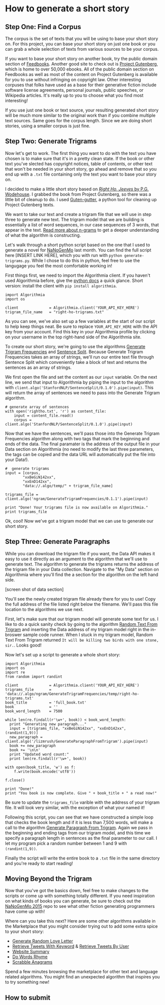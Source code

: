 # How to generate a short story

## Step One: Find a Corpus
The corpus is the set of texts that you will be using to base your short story on. For this project, you can base your short story on just one book or you can grab a whole selection of texts from various sources to be your corpus.

If you want to base your short story on another book, try the public domain section of [Feedbooks](http://www.feedbooks.com/publicdomain). Another good site to check out is [Project Gutenberg](https://www.gutenberg.org/), which is home to over 50,000 ebooks. All of the public domain section on Feedbooks as well as most of the content on Project Gutenberg is available for you to use without infringing on copyright law. Other interesting corpuses that folks have used as a base for their generative fiction include software license agreements, personal journals, public speeches, or Wikipedia articles. It's really up to you to choose what you find most interesting!

If you use just one book or text source, your resulting generated short story will be much more similar to the original work than if you combine multiple text sources. Same goes for the corpus length. Since we are doing short stories, using a smaller corpus is just fine.

## Step Two: Generate Trigrams

Now let's get to work. The first thing you want to do with the text you have chosen is to make sure that it's in a pretty clean state. If the book or other text you've slected has copyright notices, table of contents, or other text that won't be needed in your short story, go ahead and remove that so you end up with a `.txt` file containing only the text you want to base your story on.

I decided to make a little short story based on [*Right Ho, Jeeves* by P.G. Wodehouse](https://en.wikipedia.org/wiki/Right_Ho,_Jeeves). I grabbed the book from Project Gutenberg, so there was a little bit of cleanup to do. I used [Guten-gutter](https://github.com/catseye/Guten-gutter), a python tool for cleaning up Project Gutenberg texts. 

We want to take our text and create a trigram file that we will use in step three to generate new text. The trigram model that we are building is essentially a list of word sequences, in our case sequences of 3 words, that appear in the text. [Read more about n-grams](https://en.wikipedia.org/wiki/N-gram) to get a deeper understanding of what the algorithm is constructing.

Let's walk through a short python script based on the one that I used to generate a novel for [NaNoGenMo](https://github.com/dariusk/NaNoGenMo-2015) last month. You can find the full script here [INSERT LINK HERE], which you with run with `python generate-trigrams.py`. While I chose to do this in python, feel free to use the langugage you feel the most comfortable working in!

First things first, we need to import the Algorithmia client. If you haven't used Algorithmia before, give the [python docs](http://docs.algorithmia.com/?python#python-client) a quick glance. Short version: install the client with `pip install algorithmia`.

```
import Algorithmia
import os

client              = Algorithmia.client('YOUR_API_KEY_HERE')
trigram_file_name	= "right-ho-trigrams.txt"
```

As you can see, we've also set up a few variables at the start of our script to help keep things neat. Be sure to replace `YOUR_API_KEY_HERE` with the API key from your account. Find this key in your Algorithmia profile by clicking on your username in the top right-hand side of the Algorithmia site. 

To create our short story, we're going to use the algorithms [Generate Trigram Frequencies](https://algorithmia.com/algorithms/ngram/GenerateTrigramFrequencies) and [Sentence Split](https://algorithmia.com/algorithms/StanfordNLP/SentenceSplit). Because Generate Trigram Frequencies takes an array of strings, we'll run our entire text file through Sentence Split which conveniently take a block of text and returns the sentences as an array of strings. 

We first open the file and set the content as our `input` variable. On the next line, we send that input to Algorithmia by piping the input to the algorithm with `client.algo('StanfordNLP/SentenceSplit/0.1.0').pipe(input)`. This will return 
the array of sentences we need to pass into the Generate Trigram algorithm.

```
# generate array of sentences
with open('rightho.txt', 'r') as content_file:
    input = content_file.read()
    corpus = client.algo('StanfordNLP/SentenceSplit/0.1.0').pipe(input)
```

Now that we have the sentences, we'll pass those into the Generate Trigram Frequencies algorithm along with two tags that mark the beginning and ends of the data. The final paramater is the address of the output file in your Data section on Algorithmia (no need to modify the last three parameters, the tags can be copied and the data URL will automatically put the file into your Data!).

```
#  generate trigrams
input = [corpus,
        "xxBeGiN142xx",
        "xxEnD142xx",
        "data://.algo/temp/" + trigram_file_name]

trigrams_file = client.algo('ngram/GenerateTrigramFrequencies/0.1.1').pipe(input)

print "Done! Your trigrams file is now available on Algorithmia."
print trigrams_file
```

Ok, cool! Now we've got a trigram model that we can use to generate our short story.

## Step Three: Generate Paragraphs

While you can download the trigram file if you want, the Data API makes it easy to use it directly as an argument to the algorithm that we'll use to generate text. The algorithm to generate the trigrams returns the address of the trigram file in your Data collection. Navigate to the "My Data" section on Algorithmia where you'll find the a section for the algorithm on the left hand side. 

[screen shot of data section]

You'll see the newly created trigram file already there for you to use! Copy the full address of the file listed right below the filename. We'll pass this file location to the algorithms we use next.

First, let's make sure that our trigram model will generate some text for us. I like to do a quick sanity check by going to the algorithm [Random Text From Trigram](https://algorithmia.com/algorithms/ngram/RandomTextFromTrigram) and inserting the Data address of my trigram model right in the in-broswer sample code runner. When I stuck in my trigram model, Random Text From Trigram returned `It will be killing two birds with one stone, sir.`. Looks good!

Now let's set up a script to generate a whole short story:

```
import Algorithmia
import os
import re
from random import randint

client            	= Algorithmia.client('YOUR_API_KEY_HERE')
trigrams_file 		= 'data://.algo/ngram/GenerateTrigramFrequencies/temp/right-ho-trigrams.txt'
book_title	 		= 'full_book.txt'
book 				= ''
book_word_length 	= 7500

while len(re.findall(r'\w+', book)) < book_word_length:
  print "Generating new paragraph..."
  input = [trigrams_file, "xxBeGiN142xx", "xxEnD142xx", (randint(1,9))]
  new_paragraph = client.algo('/lizmrush/GenerateParagraphFromTrigram').pipe(input)
  book += new_paragraph
  book += '\n\n'
  print "Updated word count:"
  print len(re.findall(r'\w+', book))

with open(book_title, 'w') as f:
    f.write(book.encode('utf8'))

f.close()

print "Done!"
print "You book is now complete. Give " + book_title + " a read now!"
```

Be sure to update the `trigrams_file` varible with the address of your trigram file. It will look very similar, with the exception of what your named it!

Following this script, you can see that we have constructed a simple loop that checks the book length and if it is less than 7,500 words, will make a call to the algorithm [Generate Paragraph From Trigram](https://algorithmia.com/algorithms/lizmrush/GenerateParagraphFromTrigram). Again we pass in the beginning and ending tags from our trigram model, and this time we specify a paragraph length in sentences as the final parameter to our call. I let my program pick a random number between 1 and 9 with `(randint(1,9))`. 

Finally the script will write the entire book to a `.txt` file in the same directory and you're ready to start reading!

## Moving Beyond the Trigram

Now that you've got the basics down, feel free to make changes to the scripts or come up with something totally different. If you need inspiration on what kinds of books you can generate, be sure to check out the [NaNoGenMo 2015](https://github.com/dariusk/NaNoGenMo-2015) repo to see what other fiction generating programmers have come up with!

Where can you take this next? Here are some other algorithms available in the Marketplace that you might consider trying out to add some extra spice to your short story:

* [Generate Random Love Letter](https://algorithmia.com/algorithms/ngram/GenerateRandomLoveLetter)
* [Retrieve Tweets With Keyword](https://algorithmia.com/algorithms/diego/RetrieveTweetsWithKeyword) & [Retrieve Tweets By User](https://algorithmia.com/algorithms/diego/RetrieveTweetsByUser)
* [Website Summary](https://algorithmia.com/algorithms/hotels/WebsiteSummary)
* [Do Words Rhyme](https://algorithmia.com/algorithms/WebPredict/DoWordsRhyme)
* [Scrabble Anagrams](https://algorithmia.com/algorithms/faddishworm/ScrableAlgorithm) 

Spend a few minutes browsing the marketplace for other text and language related algorithms. You might find an unexpected algorithm that inspires you to try something new!

## How to submit